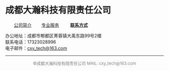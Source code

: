 # 成都大瀚科技有限责任公司

&nbsp; &nbsp;&nbsp; &nbsp; [公司简介](https://gigantic-tech.github.io/gigantic-tech/) &nbsp; &nbsp;&nbsp; &nbsp; [专业服务](https://gigantic-tech.github.io/gigantic-tech/service/) &nbsp; &nbsp;  &nbsp; &nbsp; **[联系方式](https://gigantic-tech.github.io/gigantic-tech/contact/)** &nbsp; &nbsp; 
  
  
  

办公地址：成都市郫都区菁蓉镇大禹东路99号2楼  
联系电话：17323028996  
电子邮件：cxy_tech@163.com  
  
  
  
  
  
  
  
  
  
  
  
  
  
  
  
  
---  
<center><font color=gray size=2> ©成都大瀚科技有限责任公司  MAIL: cxy_tech@163.com  </font></center>



